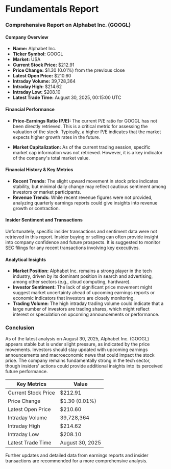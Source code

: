 # Fundamentals Report

### Comprehensive Report on Alphabet Inc. (GOOGL)

#### Company Overview
- **Name:** Alphabet Inc.
- **Ticker Symbol:** GOOGL
- **Market:** USA
- **Current Stock Price:** $212.91
- **Price Change:** $1.30 (0.01%) from the previous close
- **Latest Open Price:** $210.60
- **Intraday Volume:** 39,728,364
- **Intraday High:** $214.62
- **Intraday Low:** $208.10
- **Latest Trade Time:** August 30, 2025, 00:15:00 UTC

#### Financial Performance
- **Price-Earnings Ratio (P/E):** The current P/E ratio for GOOGL has not been directly retrieved. This is a critical metric for assessing the valuation of the stock. Typically, a higher P/E indicates that the market expects higher growth rates in the future.
  
- **Market Capitalization:** As of the current trading session, specific market cap information was not retrieved. However, it is a key indicator of the company's total market value.

#### Financial History & Key Metrics
- **Recent Trends:** The slight upward movement in stock price indicates stability, but minimal daily change may reflect cautious sentiment among investors or market participants. 
- **Revenue Trends:** While recent revenue figures were not provided, analyzing quarterly earnings reports could give insights into revenue growth or contraction.

#### Insider Sentiment and Transactions
Unfortunately, specific insider transactions and sentiment data were not retrieved in this report. Insider buying or selling can often provide insight into company confidence and future prospects. It is suggested to monitor SEC filings for any recent transactions involving key executives.

#### Analytical Insights
- **Market Position:** Alphabet Inc. remains a strong player in the tech industry, driven by its dominant position in search and advertising, among other sectors (e.g., cloud computing, hardware).
- **Investor Sentiment:** The lack of significant price movement might suggest market uncertainty ahead of upcoming earnings reports or economic indicators that investors are closely monitoring.
- **Trading Volume:** The high intraday trading volume could indicate that a large number of investors are trading shares, which might reflect interest or speculation on upcoming announcements or performance.

### Conclusion
As of the latest analysis on August 30, 2025, Alphabet Inc. (GOOGL) appears stable but is under slight pressure, as indicated by the price movements. Investors should stay updated with upcoming earnings announcements and macroeconomic news that could impact the stock price. The company remains fundamentally strong in the tech sector, though insiders' actions could provide additional insights into its perceived future performance.

| Key Metrics                      | Value           |
|----------------------------------|-----------------|
| Current Stock Price              | $212.91         |
| Price Change                     | $1.30 (0.01%)   |
| Latest Open Price                | $210.60         |
| Intraday Volume                  | 39,728,364      |
| Intraday High                    | $214.62         |
| Intraday Low                     | $208.10         |
| Latest Trade Time                | August 30, 2025 |

Further updates and detailed data from earnings reports and insider transactions are recommended for a more comprehensive analysis.
